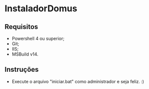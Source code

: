# InstaladorDomus

## Requisitos
- Powershell 4 ou superior;
- Git;
- IIS;
- MSBuild v14.

## Instruções
- Execute o arquivo "iniciar.bat" como administrador e seja feliz. :)